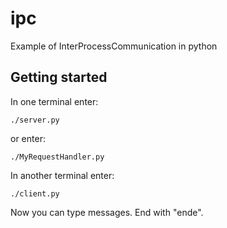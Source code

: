 # ipc

Example of InterProcessCommunication in python

## Getting started

In one terminal enter:

```
./server.py
```

or enter:

```
./MyRequestHandler.py
```

In another terminal enter:

```
./client.py
```

Now you can type messages. End with "ende".

